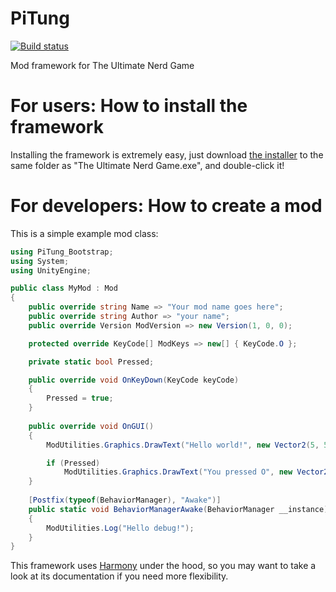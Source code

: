 # PiTung
[![Build status](https://ci.appveyor.com/api/projects/status/9v5a2adge9t2ysxa?svg=true)](https://ci.appveyor.com/project/pipe01/pitung)

Mod framework for The Ultimate Nerd Game

# For users: How to install the framework

Installing the framework is extremely easy, just download [the installer](http://www.pipe0481.heliohost.org/pitung/Installer.exe) to the same folder as "The Ultimate Nerd Game.exe", and double-click it!

# For developers: How to create a mod

This is a simple example mod class:
```C#
using PiTung_Bootstrap;
using System;
using UnityEngine;

public class MyMod : Mod
{
    public override string Name => "Your mod name goes here";
    public override string Author => "your name";
    public override Version ModVersion => new Version(1, 0, 0);

    protected override KeyCode[] ModKeys => new[] { KeyCode.O };

    private static bool Pressed;

    public override void OnKeyDown(KeyCode keyCode)
    {
        Pressed = true;
    }
    
    public override void OnGUI()
    {
        ModUtilities.Graphics.DrawText("Hello world!", new Vector2(5, 5), Color.green);

        if (Pressed)
            ModUtilities.Graphics.DrawText("You pressed O", new Vector2(5, 15), Color.green);
    }
    
    [Postfix(typeof(BehaviorManager), "Awake")]
    public static void BehaviorManagerAwake(BehaviorManager __instance)
    {
        ModUtilities.Log("Hello debug!");
    }
}
```

This framework uses [Harmony](https://github.com/pardeike/Harmony) under the hood, so you may want to take a look at its documentation if you need more flexibility.
